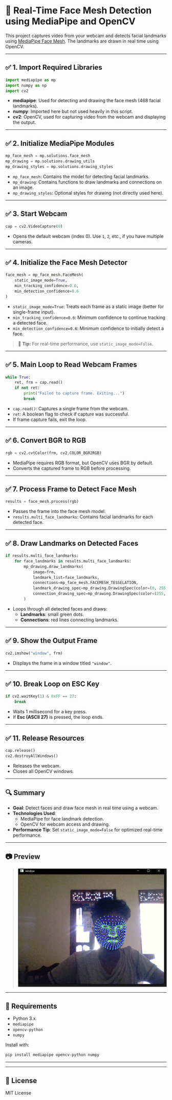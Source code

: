 
# 🧠 Real-Time Face Mesh Detection using MediaPipe and OpenCV

This project captures video from your webcam and detects facial landmarks using [MediaPipe Face Mesh](https://google.github.io/mediapipe/solutions/face_mesh.html). The landmarks are drawn in real time using OpenCV.

---

## ✅ 1. Import Required Libraries

```python
import mediapipe as mp
import numpy as np
import cv2
```

- **mediapipe**: Used for detecting and drawing the face mesh (468 facial landmarks).
- **numpy**: Imported here but not used heavily in this script.
- **cv2**: OpenCV, used for capturing video from the webcam and displaying the output.

---

## ✅ 2. Initialize MediaPipe Modules

```python
mp_face_mesh = mp.solutions.face_mesh
mp_drawing = mp.solutions.drawing_utils
mp_drawing_styles = mp.solutions.drawing_styles
```

- `mp_face_mesh`: Contains the model for detecting facial landmarks.
- `mp_drawing`: Contains functions to draw landmarks and connections on an image.
- `mp_drawing_styles`: Optional styles for drawing (not directly used here).

---

## ✅ 3. Start Webcam

```python
cap = cv2.VideoCapture(0)
```

- Opens the default webcam (index 0). Use `1`, `2`, etc., if you have multiple cameras.

---

## ✅ 4. Initialize the Face Mesh Detector

```python
face_mesh = mp_face_mesh.FaceMesh(
    static_image_mode=True,
    min_tracking_confidence=0.6,
    min_detection_confidence=0.6
)
```

- `static_image_mode=True`: Treats each frame as a static image (better for single-frame input).
- `min_tracking_confidence=0.6`: Minimum confidence to continue tracking a detected face.
- `min_detection_confidence=0.6`: Minimum confidence to initially detect a face.

> 🔁 **Tip:** For real-time performance, use `static_image_mode=False`.

---

## ✅ 5. Main Loop to Read Webcam Frames

```python
while True:
    ret, frm = cap.read()
    if not ret:
        print("Failed to capture frame. Exiting...")
        break
```

- `cap.read()`: Captures a single frame from the webcam.
- `ret`: A boolean flag to check if capture was successful.
- If frame capture fails, exit the loop.

---

## ✅ 6. Convert BGR to RGB

```python
rgb = cv2.cvtColor(frm, cv2.COLOR_BGR2RGB)
```

- MediaPipe requires RGB format, but OpenCV uses BGR by default.
- Converts the captured frame to RGB before processing.

---

## ✅ 7. Process Frame to Detect Face Mesh

```python
results = face_mesh.process(rgb)
```

- Passes the frame into the face mesh model.
- `results.multi_face_landmarks`: Contains facial landmarks for each detected face.

---

## ✅ 8. Draw Landmarks on Detected Faces

```python
if results.multi_face_landmarks:
    for face_landmarks in results.multi_face_landmarks:
        mp_drawing.draw_landmarks(
            image=frm,
            landmark_list=face_landmarks,
            connections=mp_face_mesh.FACEMESH_TESSELATION,
            landmark_drawing_spec=mp_drawing.DrawingSpec(color=(0, 255, 0), thickness=1, circle_radius=1),
            connection_drawing_spec=mp_drawing.DrawingSpec(color=(255, 0, 0), thickness=1)
        )
```

- Loops through all detected faces and draws:
  - **Landmarks**: small green dots.
  - **Connections**: red lines connecting landmarks.

---

## ✅ 9. Show the Output Frame

```python
cv2.imshow("window", frm)
```

- Displays the frame in a window titled `"window"`.

---

## ✅ 10. Break Loop on ESC Key

```python
if cv2.waitKey(1) & 0xFF == 27:
    break
```

- Waits 1 millisecond for a key press.
- If **Esc (ASCII 27)** is pressed, the loop ends.

---

## ✅ 11. Release Resources

```python
cap.release()
cv2.destroyAllWindows()
```

- Releases the webcam.
- Closes all OpenCV windows.

---

## 🔍 Summary

- **Goal**: Detect faces and draw face mesh in real time using a webcam.
- **Technologies Used**:
  - MediaPipe for face landmark detection.
  - OpenCV for webcam access and drawing.
- **Performance Tip**: Set `static_image_mode=False` for optimized real-time performance.

---

## 📷 Preview

> ![Screenshot](assets/1.png)

---

## 🔧 Requirements

- Python 3.x
- `mediapipe`
- `opencv-python`
- `numpy`

Install with:

```bash
pip install mediapipe opencv-python numpy
```

---

---

## 📄 License

MIT License
